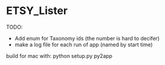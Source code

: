 # ETSY_Lister

TODO:
- Add enum for Taxonomy ids (the number is hard to decifer)
- make a log file for each run of app (named by start time)

build for mac with:
python setup.py py2app